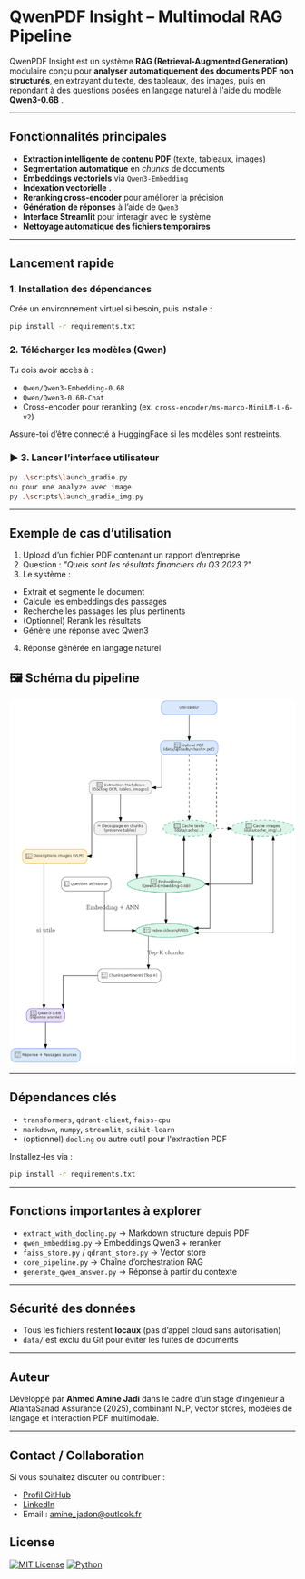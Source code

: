 #  QwenPDF Insight – Multimodal RAG Pipeline

QwenPDF Insight est un système **RAG (Retrieval-Augmented Generation)** modulaire conçu pour **analyser automatiquement des documents PDF non structurés**, en extrayant du texte, des tableaux, des images, puis en répondant à des questions posées en langage naturel à l'aide du modèle **Qwen3-0.6B** .

---

##  Fonctionnalités principales

*  **Extraction intelligente de contenu PDF** (texte, tableaux, images)
*  **Segmentation automatique** en *chunks* de documents
*  **Embeddings vectoriels** via `Qwen3-Embedding`
*  **Indexation vectorielle** .
*  **Reranking cross-encoder** pour améliorer la précision
*  **Génération de réponses** à l’aide de `Qwen3`
*  **Interface Streamlit** pour interagir avec le système
*  **Nettoyage automatique des fichiers temporaires**

---

##  Lancement rapide

###  1. Installation des dépendances

Crée un environnement virtuel si besoin, puis installe :

```bash
pip install -r requirements.txt
```

###  2. Télécharger les modèles (Qwen)

Tu dois avoir accès à :

* `Qwen/Qwen3-Embedding-0.6B`
* `Qwen/Qwen3-0.6B-Chat`
* Cross-encoder pour reranking (ex. `cross-encoder/ms-marco-MiniLM-L-6-v2`)

Assure-toi d’être connecté à HuggingFace si les modèles sont restreints.

### ▶ 3. Lancer l’interface utilisateur

```bash
py .\scripts\launch_gradio.py  
ou pour une analyze avec image 
py .\scripts\launch_gradio_img.py  
```

---
##  Exemple de cas d’utilisation

1.  Upload d’un fichier PDF contenant un rapport d’entreprise
2.  Question : *"Quels sont les résultats financiers du Q3 2023 ?"*
3.  Le système :

   * Extrait et segmente le document
   * Calcule les embeddings des passages
   * Recherche les passages les plus pertinents
   * (Optionnel) Rerank les résultats
   * Génère une réponse avec Qwen3
4.  Réponse générée en langage naturel

## 🖼️ Schéma du pipeline

![Pipeline RAG Multimodal](docs/pipeline_rag_vertical.png)

---

##  Dépendances clés

* `transformers`, `qdrant-client`, `faiss-cpu`
* `markdown`, `numpy`, `streamlit`, `scikit-learn`
* (optionnel) `docling` ou autre outil pour l'extraction PDF

Installez-les via :

```bash
pip install -r requirements.txt
```

---

##  Fonctions importantes à explorer

* `extract_with_docling.py` → Markdown structuré depuis PDF
* `qwen_embedding.py` → Embeddings Qwen3 + reranker
* `faiss_store.py` / `qdrant_store.py` → Vector store
* `core_pipeline.py` → Chaîne d’orchestration RAG
* `generate_qwen_answer.py` → Réponse à partir du contexte

---

##  Sécurité des données

* Tous les fichiers restent **locaux** (pas d’appel cloud sans autorisation)
* `data/` est exclu du Git pour éviter les fuites de documents

---

##  Auteur

Développé par **Ahmed Amine Jadi** dans le cadre d’un stage d’ingénieur à AtlantaSanad Assurance (2025), combinant NLP, vector stores, modèles de langage et interaction PDF multimodale.

---

##  Contact / Collaboration

Si vous souhaitez discuter ou contribuer :

* [Profil GitHub](https://github.com/kratosra)
* [LinkedIn](https://www.linkedin.com/in/ahmed-amine-jadi-958010373/)
* Email : [amine_jadon@outlook.fr](mailto:amine_jadon@outlook.fr)

## License
[![MIT License](https://img.shields.io/badge/license-MIT-green)](LICENSE)
[![Python](https://img.shields.io/badge/python-3.10+-blue)](https://www.python.org/)
